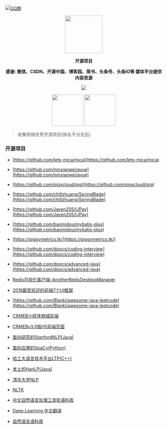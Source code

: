 [![QQ群](https://img.shields.io/badge/扣扣群-973085376-red.svg)](//shang.qq.com/wpa/qunwpa?idkey=bc73f12268da5c5eafcfc91f0dd05eb7fed033420921ef7bf4eca316deb7e12)

<p align="center">
   <img src="https://timgsa.baidu.com/timg?image&quality=80&size=b9999_10000&sec=1567072905503&di=058dd45bf8de45b81703b703d915acfc&imgtype=0&src=http%3A%2F%2Fn.sinaimg.cn%2Fsinacn%2Fw462h336%2F20180301%2F3f38-fwnpcns6226738.jpg" height="120">
</p>

<p align="center">
   <strong>开源项目</strong>
</p>

<p align="center">
   <strong>感谢: 微信、CSDN、开源中国、博客园、简书、头条号、头条IO等 媒体平台提供内容资源</strong>
</p>

<p align="center">
   <a target="_blank" href="https://github.com/P-P-X/awesome-collector">
       <img src="https://img.shields.io/github/stars/P-P-X/awesome-collector.svg?style=social&label=Stars"></img>
   </a>
</p>	
 
<p align="center">
   <img src="http://p9-tt.byteimg.com/img/mosaic-legacy/2426b000084216a465aa5~noop_430x430.jpeg" height="100">
   <img src="http://p3-tt.byteimg.com/img/mosaic-legacy/2425700002d408dcf8a93~noop_636x633.jpeg" height="100">
</p>  

> 收集网络优秀开源项目(排名不分先后)

### 开源项目

- [https://github.com/lets-mica/mica](https://github.com/lets-mica/mica)

- [https://github.com/nmxiaowei/avue](https://github.com/nmxiaowei/avue)

- [https://github.com/pigxcloud/pig](https://github.com/pigxcloud/pig)

- [https://github.com/chillzhuang/SpringBlade](https://github.com/chillzhuang/SpringBlade)

- [https://github.com/Javen205/IJPay](https://github.com/Javen205/IJPay)

- [https://github.com/baomidou/mybatis-plus](https://github.com/baomidou/mybatis-plus)

- [https://piggymetrics.tk/](https://piggymetrics.tk/)

- [https://github.com/doocs/coding-interview](https://github.com/doocs/coding-interview)

- [https://github.com/doocs/advanced-java](https://github.com/doocs/advanced-java)

- [Redis可视化客户端-AnotherRedisDesktopManager](https://github.com/qishibo/AnotherRedisDesktopManager)

- [2019最受欢迎的前端7个UI框架](https://www.jianshu.com/p/851c8b4f5d07)

- [https://github.com/Blankj/awesome-java-leetcode](https://github.com/Blankj/awesome-java-leetcode)

- [CRMEB小程序商城前端](https://github.com/crmeb/CRMEB_WechatApplet_v3.0)

- [CRMEBv3.0版H5前端页面](https://github.com/crmeb/CRMEB-H5-v3.0)

- [面向研究的StanfordNLP(Java)](https://nlp.stanford.edu/software/index.shtml)

- [面向应用的SpaCy(Python) ](https://spacy.io/)

- [哈工大语言技术平台LTP(C++)](https://github.com/HIT-SCIR/ltp)

- [本土的HanLP(Java)](http://hanlp.com/)

- [清华大学NLP](http://thulac.thunlp.org/)

- [NLTK](http://www.nltk.org/)

- [中文自然语言处理工具和语料库](https://mlln.cn/2018/06/02/[%E8%BD%AC]%E5%90%8A%E7%82%B8%E5%A4%A9%E7%9A%84%E4%B8%AD%E6%96%87%E8%87%AA%E7%84%B6%E8%AF%AD%E8%A8%80%E5%A4%84%E7%90%86%E5%B7%A5%E5%85%B7%E5%92%8C%E8%AF%AD%E6%96%99%E5%BA%93%E4%BB%8B%E7%BB%8D/)

- [Deep Learning 中文翻译](https://github.com/exacity/deeplearningbook-chinese)

- [自然语言语料库](https://bainingchao.github.io/2019/02/13/%E8%87%AA%E7%84%B6%E8%AF%AD%E8%A8%80%E5%A4%84%E7%90%86%E4%B9%8B%E8%AF%AD%E6%96%99%E5%BA%93%E6%8A%80%E6%9C%AF/)
